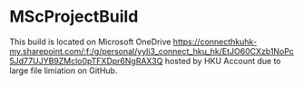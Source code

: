 # MScProjectBuild
This build is located on Microsoft OneDrive https://connecthkuhk-my.sharepoint.com/:f:/g/personal/yyli3_connect_hku_hk/EtJO60CXzb1NoPc5Jd77UJYB9ZMclo0pTFXDpr6NgRAX3Q hosted by HKU Account due to large file limiation on GitHub.
